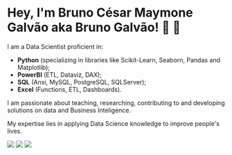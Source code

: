 # Hey, I'm Bruno César Maymone Galvão aka Bruno Galvão! :wave: :vulcan_salute:

I am a Data Scientist proficient in:
- **Python** (specializing in libraries like Scikit-Learn, Seaborn, Pandas and Matplotlib);
- **PowerBI** (ETL, Dataviz, DAX);
- **SQL** (Ansi, MySQL, PostgreSQL, SQLServer);
- **Excel** (Functions, ETL, Dashboards).

I am passionate about teaching, researching, contributing to and developing solutions on data and Business Inteligence.

My expertise lies in applying Data Science knowledge to improve people's lives.

<div style="display: inline-block"> 
  <a href="https://www.linkedin.com/in/flsbustamante" target="_blank"><img src="https://img.shields.io/badge/-LinkedIn-%230077B5?style=for-the-badge&logo=linkedin&logoColor=white" target="_blank"></a> 
  <a href="https://franciscobustamante.com.br" target="_blank"><img src="https://img.shields.io/badge/portfolio-00A98F?style=for-the-badge&logo=About.me&logoColor=white" target="_blank"></a> 
  <a href = "mailto:flsbustamante[at]gmail.com"><img src="https://img.shields.io/badge/Gmail-D14836?style=for-the-badge&logo=gmail&logoColor=white" target="_blank"></a>
</div>
